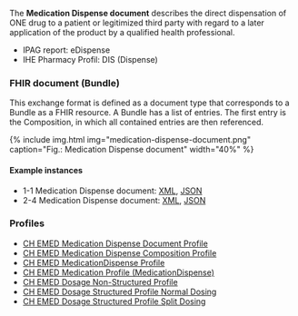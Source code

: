 The **Medication Dispense document** describes the direct dispensation of ONE drug to a patient or legitimized third party with regard to a later application of the product by a qualified health professional.
    
* IPAG report: eDispense
* IHE Pharmacy Profil: DIS (Dispense)


### FHIR document (Bundle)
This exchange format is defined as a document type that corresponds to a Bundle as a FHIR resource. A Bundle has a list of entries. The first entry is the Composition, in which all contained entries are then referenced.

{% include img.html img="medication-dispense-document.png" caption="Fig.: Medication Dispense document" width="40%" %}

#### Example instances
* 1-1 Medication Dispense document: [XML](Bundle-1-2-MedicationDispense.xml.html), [JSON](Bundle-1-2-MedicationDispense.json.html)
* 2-4 Medication Dispense document: [XML](Bundle-2-4-MedicationDispense.xml.html), [JSON](Bundle-2-4-MedicationDispense.json.html)

### Profiles
* [CH EMED Medication Dispense Document Profile](StructureDefinition-ch-emed-document-medicationdispense.html)
* [CH EMED Medication Dispense Composition Profile](StructureDefinition-ch-emed-composition-medicationdispense.html)
* [CH EMED MedicationDispense Profile](StructureDefinition-ch-emed-medicationdispense.html)
* [CH EMED Medication Profile (MedicationDispense)](StructureDefinition-ch-emed-medication-medicationdispense.html)
* [CH EMED Dosage Non-Structured Profile](StructureDefinition-ch-emed-dosage-nonstructured.html)
* [CH EMED Dosage Structured Profile Normal Dosing](StructureDefinition-ch-emed-dosage-structured-normal.html)
* [CH EMED Dosage Structured Profile Split Dosing](StructureDefinition-ch-emed-dosage-structured-split.html)
